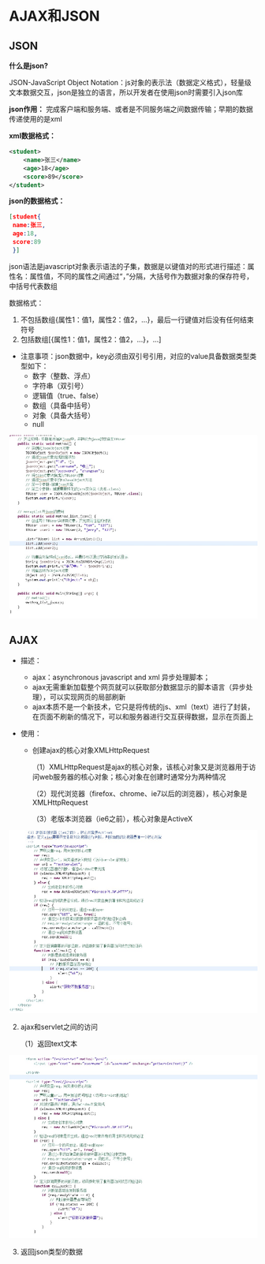 # AJAX和JSON

## JSON

**什么是json?**

JSON-JavaScript Object Notation：js对象的表示法（数据定义格式），轻量级文本数据交互，json是独立的语言，所以开发者在使用json时需要引入json库

**json作用：**
完成客户端和服务端、或者是不同服务端之间数据传输；早期的数据传递使用的是xml

**xml数据格式：**

~~~xml
<student>
	<name>张三</name>
    <age>18</age>
    <score>89</score>
</student>
~~~

**json的数据格式：**

~~~json
[student{
 name:张三,
 age:18,
 score:89
 }]
~~~

json语法是javascript对象表示语法的子集，数据是以键值对的形式进行描述：属性名：属性值，不同的属性之间通过“，”分隔，大括号作为数据对象的保存符号，中括号代表数组

数据格式：

1. 不包括数组{属性1：值1，属性2：值2，...}，最后一行键值对后没有任何结束符号
2. 包括数组[{属性1：值1，属性2：值2，...}，...]

- 注意事项：json数据中，key必须由双引号引用，对应的value具备数据类型类型如下：
  - 数字（整数、浮点）
  - 字符串（双引号）
  - 逻辑值（true、false）
  - 数组（具备中括号）
  - 对象（具备大括号）
  - null

![json](json%E5%9B%BE%E7%89%87/json.jpg)

## AJAX

- 描述：
  - ajax：asynchronous javascript and xml 异步处理脚本；
  - ajax无需重新加载整个网页就可以获取部分数据显示的脚本语言（异步处理），可以实现网页的局部刷新
  - ajax本质不是一个新技术，它只是将传统的js、xml（text）进行了封装，在页面不刷新的情况下，可以和服务器进行交互获得数据，显示在页面上

- 使用：

  - 创建ajax的核心对象XMLHttpRequest

    （1）XMLHttpRequest是ajax的核心对象，该核心对象又是浏览器用于访问web服务器的核心对象；核心对象在创建时通常分为两种情况

    （2）现代浏览器（firefox、chrome、ie7以后的浏览器），核心对象是XMLHttpRequest

    （3）老版本浏览器（ie6之前），核心对象是ActiveX

![ajax](ajax%E5%9B%BE%E7%89%87/ajax.jpg)

2. ajax和servlet之间的访问

   （1）返回text文本

![返回text](ajax%E5%9B%BE%E7%89%87/%E8%BF%94%E5%9B%9Etext.jpg)

3. 返回json类型的数据